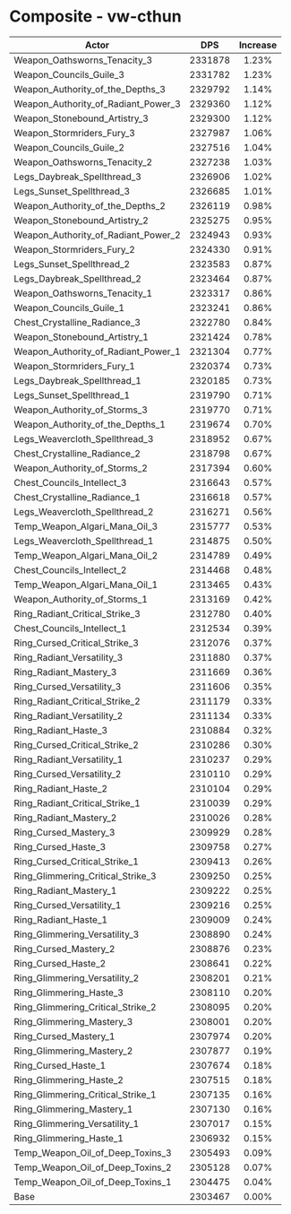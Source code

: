 # Composite - vw-cthun
| Actor | DPS | Increase |
|---|:---:|:---:|
|Weapon_Oathsworns_Tenacity_3|2331878|1.23%|
|Weapon_Councils_Guile_3|2331782|1.23%|
|Weapon_Authority_of_the_Depths_3|2329792|1.14%|
|Weapon_Authority_of_Radiant_Power_3|2329360|1.12%|
|Weapon_Stonebound_Artistry_3|2329300|1.12%|
|Weapon_Stormriders_Fury_3|2327987|1.06%|
|Weapon_Councils_Guile_2|2327516|1.04%|
|Weapon_Oathsworns_Tenacity_2|2327238|1.03%|
|Legs_Daybreak_Spellthread_3|2326906|1.02%|
|Legs_Sunset_Spellthread_3|2326685|1.01%|
|Weapon_Authority_of_the_Depths_2|2326119|0.98%|
|Weapon_Stonebound_Artistry_2|2325275|0.95%|
|Weapon_Authority_of_Radiant_Power_2|2324943|0.93%|
|Weapon_Stormriders_Fury_2|2324330|0.91%|
|Legs_Sunset_Spellthread_2|2323583|0.87%|
|Legs_Daybreak_Spellthread_2|2323464|0.87%|
|Weapon_Oathsworns_Tenacity_1|2323317|0.86%|
|Weapon_Councils_Guile_1|2323241|0.86%|
|Chest_Crystalline_Radiance_3|2322780|0.84%|
|Weapon_Stonebound_Artistry_1|2321424|0.78%|
|Weapon_Authority_of_Radiant_Power_1|2321304|0.77%|
|Weapon_Stormriders_Fury_1|2320374|0.73%|
|Legs_Daybreak_Spellthread_1|2320185|0.73%|
|Legs_Sunset_Spellthread_1|2319790|0.71%|
|Weapon_Authority_of_Storms_3|2319770|0.71%|
|Weapon_Authority_of_the_Depths_1|2319674|0.70%|
|Legs_Weavercloth_Spellthread_3|2318952|0.67%|
|Chest_Crystalline_Radiance_2|2318798|0.67%|
|Weapon_Authority_of_Storms_2|2317394|0.60%|
|Chest_Councils_Intellect_3|2316643|0.57%|
|Chest_Crystalline_Radiance_1|2316618|0.57%|
|Legs_Weavercloth_Spellthread_2|2316271|0.56%|
|Temp_Weapon_Algari_Mana_Oil_3|2315777|0.53%|
|Legs_Weavercloth_Spellthread_1|2314875|0.50%|
|Temp_Weapon_Algari_Mana_Oil_2|2314789|0.49%|
|Chest_Councils_Intellect_2|2314468|0.48%|
|Temp_Weapon_Algari_Mana_Oil_1|2313465|0.43%|
|Weapon_Authority_of_Storms_1|2313169|0.42%|
|Ring_Radiant_Critical_Strike_3|2312780|0.40%|
|Chest_Councils_Intellect_1|2312534|0.39%|
|Ring_Cursed_Critical_Strike_3|2312076|0.37%|
|Ring_Radiant_Versatility_3|2311880|0.37%|
|Ring_Radiant_Mastery_3|2311669|0.36%|
|Ring_Cursed_Versatility_3|2311606|0.35%|
|Ring_Radiant_Critical_Strike_2|2311179|0.33%|
|Ring_Radiant_Versatility_2|2311134|0.33%|
|Ring_Radiant_Haste_3|2310884|0.32%|
|Ring_Cursed_Critical_Strike_2|2310286|0.30%|
|Ring_Radiant_Versatility_1|2310237|0.29%|
|Ring_Cursed_Versatility_2|2310110|0.29%|
|Ring_Radiant_Haste_2|2310104|0.29%|
|Ring_Radiant_Critical_Strike_1|2310039|0.29%|
|Ring_Radiant_Mastery_2|2310026|0.28%|
|Ring_Cursed_Mastery_3|2309929|0.28%|
|Ring_Cursed_Haste_3|2309758|0.27%|
|Ring_Cursed_Critical_Strike_1|2309413|0.26%|
|Ring_Glimmering_Critical_Strike_3|2309250|0.25%|
|Ring_Radiant_Mastery_1|2309222|0.25%|
|Ring_Cursed_Versatility_1|2309216|0.25%|
|Ring_Radiant_Haste_1|2309009|0.24%|
|Ring_Glimmering_Versatility_3|2308890|0.24%|
|Ring_Cursed_Mastery_2|2308876|0.23%|
|Ring_Cursed_Haste_2|2308641|0.22%|
|Ring_Glimmering_Versatility_2|2308201|0.21%|
|Ring_Glimmering_Haste_3|2308110|0.20%|
|Ring_Glimmering_Critical_Strike_2|2308095|0.20%|
|Ring_Glimmering_Mastery_3|2308001|0.20%|
|Ring_Cursed_Mastery_1|2307974|0.20%|
|Ring_Glimmering_Mastery_2|2307877|0.19%|
|Ring_Cursed_Haste_1|2307674|0.18%|
|Ring_Glimmering_Haste_2|2307515|0.18%|
|Ring_Glimmering_Critical_Strike_1|2307135|0.16%|
|Ring_Glimmering_Mastery_1|2307130|0.16%|
|Ring_Glimmering_Versatility_1|2307017|0.15%|
|Ring_Glimmering_Haste_1|2306932|0.15%|
|Temp_Weapon_Oil_of_Deep_Toxins_3|2305493|0.09%|
|Temp_Weapon_Oil_of_Deep_Toxins_2|2305128|0.07%|
|Temp_Weapon_Oil_of_Deep_Toxins_1|2304475|0.04%|
|Base|2303467|0.00%|
